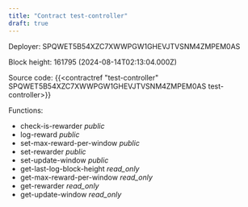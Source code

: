 ```yaml
---
title: "Contract test-controller"
draft: true
---
```

Deployer: SPQWET5B54XZC7XWWPGW1GHEVJTVSNM4ZMPEM0AS


 



Block height: 161795 (2024-08-14T02:13:04.000Z)

Source code: {{<contractref "test-controller" SPQWET5B54XZC7XWWPGW1GHEVJTVSNM4ZMPEM0AS test-controller>}}

Functions:

* check-is-rewarder _public_
* log-reward _public_
* set-max-reward-per-window _public_
* set-rewarder _public_
* set-update-window _public_
* get-last-log-block-height _read_only_
* get-max-reward-per-window _read_only_
* get-rewarder _read_only_
* get-update-window _read_only_
